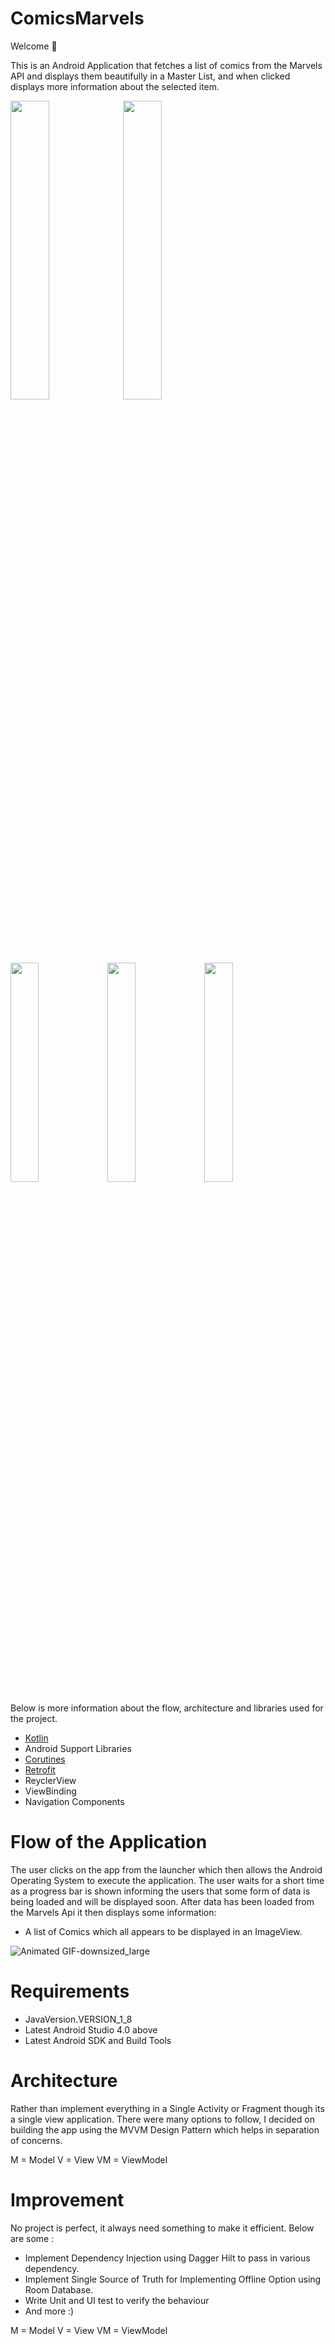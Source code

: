 # ComicsMarvels

Welcome 👋 

This is an Android Application that fetches a list of comics from the Marvels API and displays them beautifully in a Master List, and when clicked displays more information about the selected item.

<p float="left">
  <img src=https://user-images.githubusercontent.com/36895007/121485517-29fcaf00-c9c8-11eb-8578-bd18109e9e83.png width = 35%
 >
 <img src=https://user-images.githubusercontent.com/36895007/121485530-2c5f0900-c9c8-11eb-9a27-da73caf80d0b.png width= 35%>
</p>

<p float="left">
<img src=https://user-images.githubusercontent.com/36895007/121485539-2ec16300-c9c8-11eb-997d-ccfd7a32243f.png width= 30%>
<img src=https://user-images.githubusercontent.com/36895007/121485550-2ff29000-c9c8-11eb-93b9-413c232c1265.png width= 30%>
<img src=https://user-images.githubusercontent.com/36895007/121485557-3123bd00-c9c8-11eb-89a1-cd26bdb6a061.png width=30%>  
</p>

Below is more information about the flow, architecture and libraries used for the project.


* [Kotlin](https://kotlinlang.org/)
* Android Support Libraries
* [Corutines](https://kotlinlang.org/docs/reference/coroutines-overview.html)
* [Retrofit](https://square.github.io/retrofit/)
* ReyclerView
* ViewBinding
* Navigation Components

# Flow of the Application

The user clicks on the app from the launcher which then allows the Android Operating System to execute the application. The 
user waits for a short time as a progress bar is shown informing the users that some form of data is being loaded and will 
be displayed soon.  After data has been loaded from the Marvels Api it then displays some information:

* A list of Comics which all appears to be displayed in an ImageView. 

![Animated GIF-downsized_large](https://user-images.githubusercontent.com/36895007/121493494-cb3b3380-c9cf-11eb-9698-00b311632feb.gif)

# Requirements

* JavaVersion.VERSION_1_8
* Latest Android Studio 4.0 above
* Latest Android SDK and Build Tools


# Architecture

Rather than implement everything in a Single Activity or Fragment though its a single view application. There were many 
options to follow, I decided on building the app using the MVVM Design Pattern which helps in separation of concerns.

M = Model
V = View
VM = ViewModel

# Improvement

No project is perfect, it always need something to make it efficient. Below are some :

* Implement Dependency Injection using Dagger Hilt to pass in various dependency.
* Implement Single Source of Truth for Implementing Offline Option using Room Database.
* Write Unit and UI test to verify the behaviour
* And more :)


M = Model
V = View
VM = ViewModel

